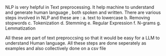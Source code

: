 NLP is very helpful in Text preprocessing. It help machine to understand and generate human language , both spoken and written. 
There are various steps involved in NLP and these are :
  a. text to lowercase
  b. Removing stopwords
  c. Tokenization
  d. Stemming
  e. Regular Expression
  f. N-grams
  g. Lemmatization

All these are part of text preproccsing so that it would be easy for a LLM to understand Human language. 
All these steps are done seperately as examples and also collectively done on a csv file

